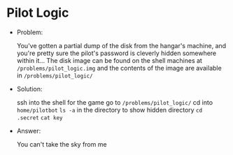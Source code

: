# Pilot Logic

* Problem:

  You've gotten a partial dump of the disk from the hangar's machine, and you're pretty sure the pilot's password is cleverly hidden somewhere within it...
The disk image can be found on the shell machines at `/problems/pilot_logic.img` and the contents of the image are available in `/problems/pilot_logic/`

* Solution:

  ssh into the shell for the game
go to `/problems/pilot_logic/`
cd into `home/pilotbot`
`ls -a` in the directory to show hidden directory
`cd .secret`
`cat key`

* Answer:

  You can't take the sky from me
